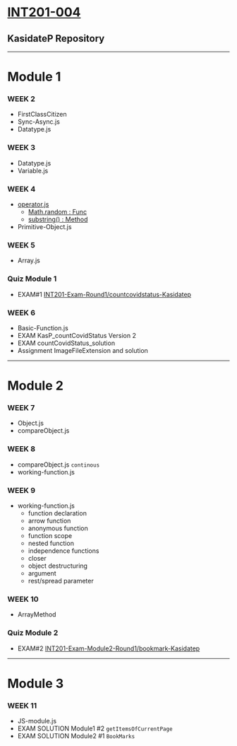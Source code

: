 # [INT201-004](https://kasidate.me/to/201upload)

## KasidateP Repository
---------
# Module 1
### WEEK 2
  - FirstClassCitizen
  - Sync-Async.js
  - Datatype.js

### WEEK 3
  - Datatype.js
  - Variable.js

### WEEK 4
  - [operator.js](https://developer.mozilla.org/en-US/docs/Web/JavaScript/Guide/Expressions_and_Operators)
    - [Math.random : Func](https://developer.mozilla.org/en-US/docs/Web/JavaScript/Reference/Global_Objects/Math/random)
    - [substring() : Method](https://developer.mozilla.org/en-US/docs/Web/JavaScript/Reference/Global_Objects/String/substring)
  - Primitive-Object.js

### WEEK 5
  - Array.js

### Quiz Module 1
   - EXAM#1 [INT201-Exam-Round1/countcovidstatus-Kasidatep](https://github.com/INT201-Exam-Round1/countcovidstatus-Kasidatep)
### WEEK 6
  - Basic-Function.js
  - EXAM KasP_countCovidStatus Version 2
  - EXAM countCovidStatus_solution 
  - Assignment ImageFileExtension and solution
---------
# Module 2

### WEEK 7
  - Object.js
  - compareObject.js

### WEEK 8
  - compareObject.js `continous`
  - working-function.js

### WEEK 9
  - working-function.js
    - function declaration
    - arrow function
    - anonymous function
    - function scope 
    - nested function
    - independence functions
    - closer
    - object destructuring
    - argument
    - rest/spread parameter

### WEEK 10
   - ArrayMethod

### Quiz Module 2
   - EXAM#2 [INT201-Exam-Module2-Round1/bookmark-Kasidatep](https://github.com/INT201-Exam-Module2-Round1/bookmark-Kasidatep)
--------
# Module 3

### WEEK 11
  - JS-module.js
  - EXAM SOLUTION Module1 #2 `getItemsOfCurrentPage`
  - EXAM SOLUTION Module2 #1 `BookMarks`